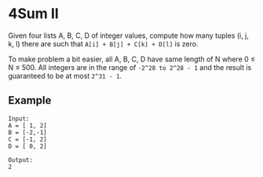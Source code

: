 # 4Sum II

Given four lists A, B, C, D of integer values, compute how many tuples (i, j, k, l) there are such that `A[i] + B[j] + C[k] + D[l]` is zero.

To make problem a bit easier, all A, B, C, D have same length of N where 0 ≤ N ≤ 500. All integers are in the range of `-2^28 to 2^28 - 1` and the result is guaranteed to be at most `2^31 - 1`.


## Example
```
Input:
A = [ 1, 2]
B = [-2,-1]
C = [-1, 2]
D = [ 0, 2]

Output:
2

```
